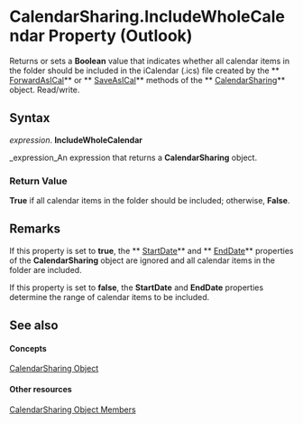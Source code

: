 
# CalendarSharing.IncludeWholeCalendar Property (Outlook)

Returns or sets a  **Boolean** value that indicates whether all calendar items in the folder should be included in the iCalendar (.ics) file created by the ** [ForwardAsICal](b796a573-784b-6725-535e-fd156a3f233c.md)** or ** [SaveAsICal](2314f751-77c5-9b95-05fb-c3075f512508.md)** methods of the ** [CalendarSharing](37a8a15e-51c2-b1a0-7db6-cf2a1f4e8405.md)** object. Read/write.


## Syntax

 _expression_. **IncludeWholeCalendar**

 _expression_An expression that returns a  **CalendarSharing** object.


### Return Value

 **True** if all calendar items in the folder should be included; otherwise, **False**.


## Remarks

If this property is set to  **true**, the  ** [StartDate](218654d9-ab4c-9f3b-cb47-3c006eed710d.md)** and ** [EndDate](89358c71-7805-7acc-5afb-2ba7b592f9f2.md)** properties of the **CalendarSharing** object are ignored and all calendar items in the folder are included.

If this property is set to  **false**, the  **StartDate** and **EndDate** properties determine the range of calendar items to be included.


## See also


#### Concepts


 [CalendarSharing Object](37a8a15e-51c2-b1a0-7db6-cf2a1f4e8405.md)
#### Other resources


 [CalendarSharing Object Members](1b2b6233-9816-e3f2-5924-694ce30cc8ef.md)
